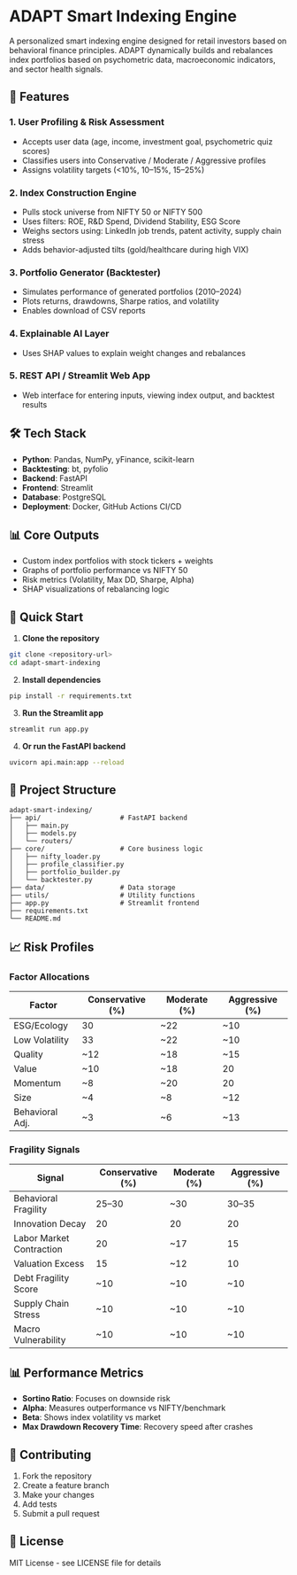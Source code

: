 # ADAPT Smart Indexing Engine

A personalized smart indexing engine designed for retail investors based on behavioral finance principles. ADAPT dynamically builds and rebalances index portfolios based on psychometric data, macroeconomic indicators, and sector health signals.

## 🎯 Features

### 1. User Profiling & Risk Assessment
- Accepts user data (age, income, investment goal, psychometric quiz scores)
- Classifies users into Conservative / Moderate / Aggressive profiles
- Assigns volatility targets (<10%, 10–15%, 15–25%)

### 2. Index Construction Engine
- Pulls stock universe from NIFTY 50 or NIFTY 500
- Uses filters: ROE, R&D Spend, Dividend Stability, ESG Score
- Weighs sectors using: LinkedIn job trends, patent activity, supply chain stress
- Adds behavior-adjusted tilts (gold/healthcare during high VIX)

### 3. Portfolio Generator (Backtester)
- Simulates performance of generated portfolios (2010–2024)
- Plots returns, drawdowns, Sharpe ratios, and volatility
- Enables download of CSV reports

### 4. Explainable AI Layer
- Uses SHAP values to explain weight changes and rebalances

### 5. REST API / Streamlit Web App
- Web interface for entering inputs, viewing index output, and backtest results

## 🛠️ Tech Stack

- **Python**: Pandas, NumPy, yFinance, scikit-learn
- **Backtesting**: bt, pyfolio
- **Backend**: FastAPI
- **Frontend**: Streamlit
- **Database**: PostgreSQL
- **Deployment**: Docker, GitHub Actions CI/CD

## 📊 Core Outputs

- Custom index portfolios with stock tickers + weights
- Graphs of portfolio performance vs NIFTY 50
- Risk metrics (Volatility, Max DD, Sharpe, Alpha)
- SHAP visualizations of rebalancing logic

## 🚀 Quick Start

1. **Clone the repository**
```bash
git clone <repository-url>
cd adapt-smart-indexing
```

2. **Install dependencies**
```bash
pip install -r requirements.txt
```

3. **Run the Streamlit app**
```bash
streamlit run app.py
```

4. **Or run the FastAPI backend**
```bash
uvicorn api.main:app --reload
```

## 📁 Project Structure

```
adapt-smart-indexing/
├── api/                    # FastAPI backend
│   ├── main.py
│   ├── models.py
│   └── routers/
├── core/                   # Core business logic
│   ├── nifty_loader.py
│   ├── profile_classifier.py
│   ├── portfolio_builder.py
│   └── backtester.py
├── data/                   # Data storage
├── utils/                  # Utility functions
├── app.py                  # Streamlit frontend
├── requirements.txt
└── README.md
```

## 📈 Risk Profiles

### Factor Allocations
| Factor | Conservative (%) | Moderate (%) | Aggressive (%) |
|--------|------------------|--------------|----------------|
| ESG/Ecology | 30 | ~22 | ~10 |
| Low Volatility | 33 | ~22 | ~10 |
| Quality | ~12 | ~18 | ~15 |
| Value | ~10 | ~18 | 20 |
| Momentum | ~8 | ~20 | 20 |
| Size | ~4 | ~8 | ~12 |
| Behavioral Adj. | ~3 | ~6 | ~13 |

### Fragility Signals
| Signal | Conservative (%) | Moderate (%) | Aggressive (%) |
|--------|------------------|--------------|----------------|
| Behavioral Fragility | 25–30 | ~30 | 30–35 |
| Innovation Decay | 20 | 20 | 20 |
| Labor Market Contraction | 20 | ~17 | 15 |
| Valuation Excess | 15 | ~12 | 10 |
| Debt Fragility Score | ~10 | ~10 | ~10 |
| Supply Chain Stress | ~10 | ~10 | ~10 |
| Macro Vulnerability | ~10 | ~10 | ~10 |

## 📊 Performance Metrics

- **Sortino Ratio**: Focuses on downside risk
- **Alpha**: Measures outperformance vs NIFTY/benchmark
- **Beta**: Shows index volatility vs market
- **Max Drawdown Recovery Time**: Recovery speed after crashes

## 🤝 Contributing

1. Fork the repository
2. Create a feature branch
3. Make your changes
4. Add tests
5. Submit a pull request

## 📄 License

MIT License - see LICENSE file for details 